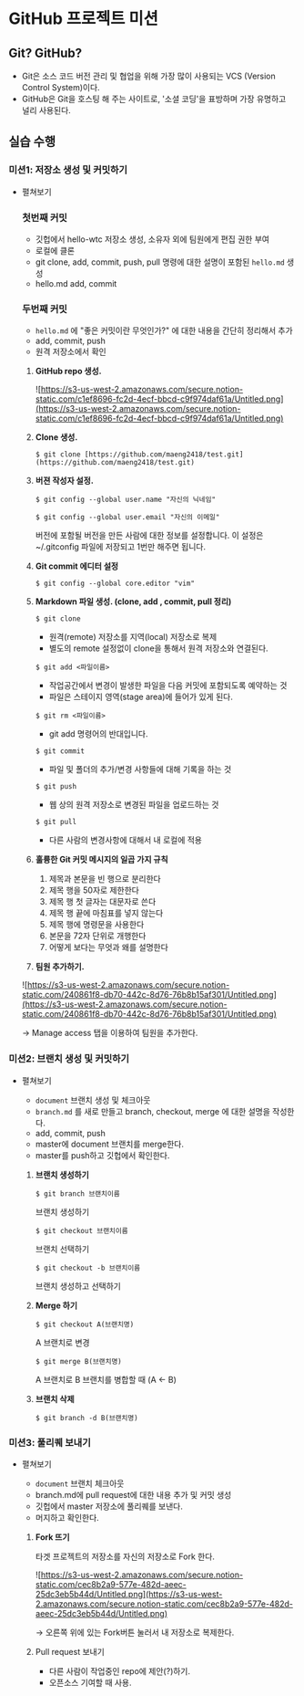 # GitHub **프로젝트 미션**

## Git? GitHub?

- Git은 소스 코드 버전 관리 및 협업을 위해 가장 많이 사용되는 VCS (Version Control System)이다.
- GitHub은 Git을 호스팅 해 주는 사이트로, '소셜 코딩'을 표방하며 가장 유명하고 널리 사용된다.

## **실습 수행**

### **미션1: 저장소 생성 및 커밋하기**

- 펼쳐보기

    ### **첫번째 커밋**

    - 깃헙에서 hello-wtc 저장소 생성, 소유자 외에 팀원에게 편집 권한 부여
    - 로컬에 클론
    - git clone, add, commit, push, pull 명령에 대한 설명이 포함된 `hello.md` 생성
    - hello.md add, commit

    ### **두번째 커밋**

    - `hello.md` 에 "좋은 커밋이란 무엇인가?" 에 대한 내용을 간단히 정리해서 추가
    - add, commit, push
    - 원격 저장소에서 확인

    1. **GitHub repo 생성.**

        ![https://s3-us-west-2.amazonaws.com/secure.notion-static.com/c1ef8696-fc2d-4ecf-bbcd-c9f974daf61a/Untitled.png](https://s3-us-west-2.amazonaws.com/secure.notion-static.com/c1ef8696-fc2d-4ecf-bbcd-c9f974daf61a/Untitled.png)

    2. **Clone 생성.**

        `$ git clone [https://github.com/maeng2418/test.git](https://github.com/maeng2418/test.git)`

    3. **버젼 작성자 설정.**

        `$ git config --global user.name "자신의 닉네임"`

        `$ git config --global user.email "자신의 이메일"`

        버전에 포함될 버전을 만든 사람에 대한 정보를 설정합니다. 이 설정은 ~/.gitconfig 파일에 저장되고 1번만 해주면 됩니다.

    4. **Git commit 에디터 설정**

        `$ git config --global core.editor "vim"`

    5. **Markdown 파일 생성. (clone, add , commit, pull 정리)**

        `$ git clone`

        - 원격(remote) 저장소를 지역(local) 저장소로 복제
        - 별도의 remote 설정없이 clone을 통해서 원격 저장소와 연결된다.

        `$ git add <파일이름>` 

        - 작업공간에서 변경이 발생한 파일을 다음 커밋에 포함되도록 예약하는 것
        - 파일은 스테이지 영역(stage area)에 들어가 있게 된다.

        `$ git rm <파일이름>` 

        - git add 명령어의 반대입니다.

        `$ git commit`

        - 파일 및 폴더의 추가/변경 사항들에 대해 기록을 하는 것

        `$ git push`

        - 웹 상의 원격 저장소로 변경된 파일을 업로드하는 것

        `$ git pull`

        - 다른 사람의 변경사항에 대해서 내 로컬에 적용

    6. **훌륭한 Git 커밋 메시지의 일곱 가지 규칙**
        1. 제목과 본문을 빈 행으로 분리한다
        2. 제목 행을 50자로 제한한다
        3. 제목 행 첫 글자는 대문자로 쓴다
        4. 제목 행 끝에 마침표를 넣지 않는다
        5. 제목 행에 명령문을 사용한다
        6. 본문을 72자 단위로 개행한다
        7. 어떻게 보다는 무엇과 왜를 설명한다
    
    7. **팀원 추가하기.**

    ![https://s3-us-west-2.amazonaws.com/secure.notion-static.com/240861f8-db70-442c-8d76-76b8b15af301/Untitled.png](https://s3-us-west-2.amazonaws.com/secure.notion-static.com/240861f8-db70-442c-8d76-76b8b15af301/Untitled.png)

    → Manage access 탭을 이용하여 팀원을 추가한다.

### **미션2: 브랜치 생성 및 커밋하기**

- 펼쳐보기
    - `document` 브랜치 생성 및 체크아웃
    - `branch.md` 를 새로 만들고 branch, checkout, merge 에 대한 설명을 작성한다.
    - add, commit, push
    - master에 document 브랜치를 merge한다.
    - master를 push하고 깃헙에서 확인한다.

    1. **브랜치 생성하기**

        `$ git branch 브랜치이름`

        브랜치 생성하기

        `$ git checkout 브랜치이름`

        브랜치 선택하기

        `$ git checkout -b 브랜치이름`

        브랜치 생성하고 선택하기

    2. **Merge 하기**

        `$ git checkout A(브랜치명)`

        A 브랜치로 변경

        `$ git merge B(브랜치명)`

        A 브랜치로 B 브랜치를 병합할 때 (A ← B)
        
    3. **브랜치 삭제**

        `$ git branch -d B(브랜치명)`

### **미션3: 풀리퀘 보내기**

- 펼쳐보기
    - `document` 브랜치 체크아웃
    - branch.md에 pull request에 대한 내용 추가 및 커밋 생성
    - 깃헙에서 master 저장소에 풀리퀘를 보낸다.
    - 머지하고 확인한다.

    1. **Fork 뜨기**

        타겟 프로젝트의 저장소를 자신의 저장소로 Fork 한다.

        ![https://s3-us-west-2.amazonaws.com/secure.notion-static.com/cec8b2a9-577e-482d-aeec-25dc3eb5b44d/Untitled.png](https://s3-us-west-2.amazonaws.com/secure.notion-static.com/cec8b2a9-577e-482d-aeec-25dc3eb5b44d/Untitled.png)

        → 오른쪽 위에 있는 Fork버튼 눌러서 내 저장소로 복제한다.

    2. Pull request 보내기
        - 다른 사람이 작업중인 repo에 제안(?)하기.
        - 오픈소스 기여할 때 사용.